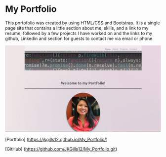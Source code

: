 # My Portfolio

This portofolio was created by using HTML/CSS and Bootstrap.
It is a single page site that contains a little section about me, skills, and a link to my resume; followed by a few projects I have worked on and the links to my github, Linkedin and section for guests to contact me via email or phone.

![screenshot](/assets/images/portfolio-screenshot.jpg)

[Portfolio] (https://jkgills12.github.io/My_Portfolio/)

[GitHub] (https://github.com/JKGills12/My_Portfolio.git)

